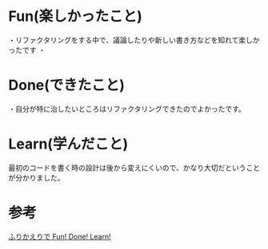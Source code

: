 # Fun(楽しかったこと)

・リファクタリングをする中で、議論したりや新しい書き方などを知れて楽しかったです
・

# Done(できたこと)

・自分が特に治したいところはリファクタリングできたのでよかったです。

# Learn(学んだこと)

最初のコードを書く時の設計は後から変えにくいので、かなり大切だということが分かりました。

# 参考

[ふりかえりで Fun! Done! Learn!](https://www.ogis-ri.co.jp/otc/hiroba/others/ActivityPocket/FunDoneLearn.html)
